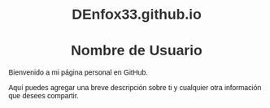 # DEnfox33.github.io

<!DOCTYPE html>
<html>
<head>
  <meta charset="UTF-8">
  <title>Nombre de Usuario</title>
  <style>
    body {
      font-family: Arial, sans-serif;
      margin: 0;
      padding: 20px;
    }
    h1 {
      text-align: center;
      color: #333;
    }
  </style>
</head>
<body>
  <h1>Nombre de Usuario</h1>
  <p>Bienvenido a mi página personal en GitHub.</p>
  <p>Aquí puedes agregar una breve descripción sobre ti y cualquier otra información que desees compartir.</p>
</body>
</html>
